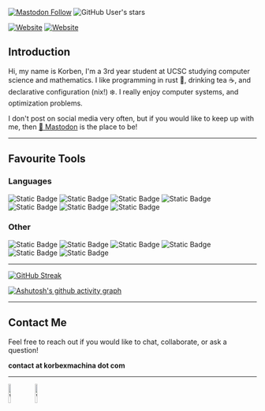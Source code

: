 <a href="https://mstdn.social/@korbexmachina"><img alt="Mastodon Follow" src="https://img.shields.io/mastodon/follow/111241682444252760?domain=https%3A%2F%2Fmstdn.social"></a>
![GitHub User's stars](https://img.shields.io/github/stars/korbexmachina)

<a href="https://korbexmachina.com"><img alt="Website" src="https://img.shields.io/website?url=https%3A%2F%2Fkorbexmachina.com&style=for-the-badge&logo=htmx"></a>
<a href="https://blog.korbexmachina.com"><img alt="Website" src="https://img.shields.io/website?url=https%3A%2F%2Fblog.korbexmachina.com&style=for-the-badge&logo=rss&label=blog"></a>

## Introduction

Hi, my name is Korben, I'm a 3rd year student at UCSC studying computer science and mathematics.
I like programming in rust 🦀, drinking tea ☕, and declarative configuration (nix!) ❄️.
I really enjoy computer systems, and optimization problems.

I don't post on social media very often, but if you would like to keep up with me, then [🦣 Mastodon](https://mstdn.social/@korbexmachina) is the place to be!

---

## Favourite Tools

### Languages

![Static Badge](https://img.shields.io/badge/Rust-_?style=for-the-badge&logo=Rust&color=orange)
![Static Badge](https://img.shields.io/badge/Go-_?style=for-the-badge&logo=go&color=lightblue)
![Static Badge](https://img.shields.io/badge/C-_?style=for-the-badge&logo=c&color=white)
![Static Badge](https://img.shields.io/badge/Python-_?style=for-the-badge&logo=python&logoColor=4B8BBE&color=FFE873)
![Static Badge](https://img.shields.io/badge/Bash-_?style=for-the-badge&logo=gnubash&color=black)
![Static Badge](https://img.shields.io/badge/Gleam-_?style=for-the-badge&logo=gleam&color=f3b2ef)
![Static Badge](https://img.shields.io/badge/RISCV-_?style=for-the-badge&logo=riscv&color=darkblue)

### Other

![Static Badge](https://img.shields.io/badge/Nix-_?style=for-the-badge&logo=nixos&color=white)
![Static Badge](https://img.shields.io/badge/PostgreSQL-_?style=for-the-badge&logo=postgresql&logoColor=white&color=blue)
![Static Badge](https://img.shields.io/badge/SQLite-_?style=for-the-badge&logo=sqlite&color=teal)
![Static Badge](https://img.shields.io/badge/Docker-_?style=for-the-badge&logo=docker&color=white)
![Static Badge](https://img.shields.io/badge/GitHub_Actions-_?style=for-the-badge&logo=githubactions&logoColor=lightblue&color=black)
![Static Badge](https://img.shields.io/badge/Ollama-_?style=for-the-badge&logo=ollama&color=gray)

---

[![GitHub Streak](https://streak-stats.demolab.com?user=korbexmachina&theme=catppuccin-mocha&hide_border=true)](https://git.io/streak-stats)

[![Ashutosh's github activity graph](https://github-readme-activity-graph.vercel.app/graph?username=korbexmachina&theme=dracula)](https://github.com/ashutosh00710/github-readme-activity-graph)

---

## Contact Me

Feel free to reach out if you would like to chat, collaborate, or ask a question!

**contact at korbexmachina dot com**

---

<a href="https://brainmade.org/"><img alt="Website" src="https://brainmade.org/white-logo.png" width="10%" height="10%"></a>
<a href="https://brainmade.org/"><img alt="Website" src="https://brainmade.org/black-logo.png" width="10%" height="10%"></a>
